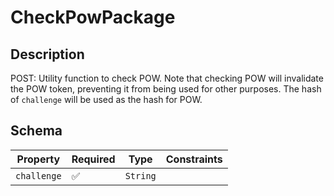 # CheckPowPackage

## Description
POST: Utility function to check POW. Note that checking POW will invalidate the POW token,
preventing it from being used for other purposes. The hash of `challenge` will be used as the
hash for POW.

## Schema

| Property | Required | Type | Constraints |
| --- | --- | --- | --- |
| `challenge` | ✅ | `String` |     | 


